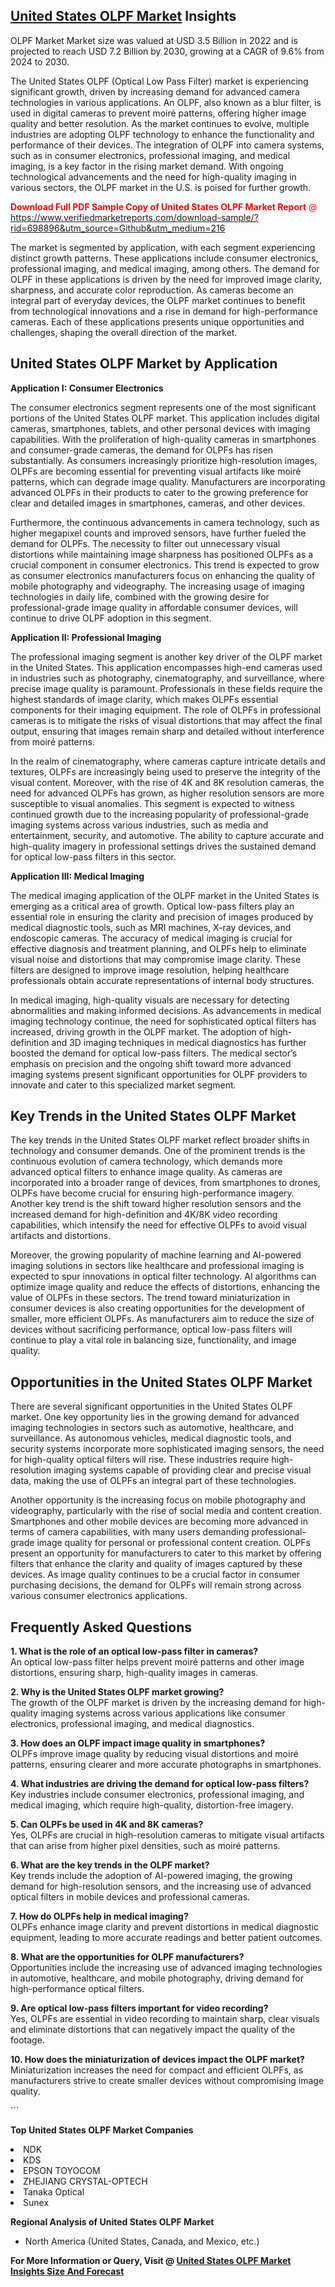 <h2><a href="https://www.verifiedmarketreports.com/download-sample/?rid=698896&amp;utm_source=Github&amp;utm_medium=216" target="_blank">United States OLPF Market</a> Insights</h2><p>OLPF Market Market size was valued at USD 3.5 Billion in 2022 and is projected to reach USD 7.2 Billion by 2030, growing at a CAGR of 9.6% from 2024 to 2030.</p><p><p>The United States OLPF (Optical Low Pass Filter) market is experiencing significant growth, driven by increasing demand for advanced camera technologies in various applications. An OLPF, also known as a blur filter, is used in digital cameras to prevent moiré patterns, offering higher image quality and better resolution. As the market continues to evolve, multiple industries are adopting OLPF technology to enhance the functionality and performance of their devices. The integration of OLPF into camera systems, such as in consumer electronics, professional imaging, and medical imaging, is a key factor in the rising market demand. With ongoing technological advancements and the need for high-quality imaging in various sectors, the OLPF market in the U.S. is poised for further growth. <p><span class=""><span style="color: #ff0000;"><strong>Download Full PDF Sample Copy of United States OLPF Market Report</strong> @ </span><a href="https://www.verifiedmarketreports.com/download-sample/?rid=698896&amp;utm_source=Github&amp;utm_medium=216" target="_blank">https://www.verifiedmarketreports.com/download-sample/?rid=698896&amp;utm_source=Github&amp;utm_medium=216</a></span></p>The market is segmented by application, with each segment experiencing distinct growth patterns. These applications include consumer electronics, professional imaging, and medical imaging, among others. The demand for OLPF in these applications is driven by the need for improved image clarity, sharpness, and accurate color reproduction. As cameras become an integral part of everyday devices, the OLPF market continues to benefit from technological innovations and a rise in demand for high-performance cameras. Each of these applications presents unique opportunities and challenges, shaping the overall direction of the market.<h2>United States OLPF Market by Application</h2><p><strong>Application I: Consumer Electronics</strong></p><p>The consumer electronics segment represents one of the most significant portions of the United States OLPF market. This application includes digital cameras, smartphones, tablets, and other personal devices with imaging capabilities. With the proliferation of high-quality cameras in smartphones and consumer-grade cameras, the demand for OLPFs has risen substantially. As consumers increasingly prioritize high-resolution images, OLPFs are becoming essential for preventing visual artifacts like moiré patterns, which can degrade image quality. Manufacturers are incorporating advanced OLPFs in their products to cater to the growing preference for clear and detailed images in smartphones, cameras, and other devices.</p><p>Furthermore, the continuous advancements in camera technology, such as higher megapixel counts and improved sensors, have further fueled the demand for OLPFs. The necessity to filter out unnecessary visual distortions while maintaining image sharpness has positioned OLPFs as a crucial component in consumer electronics. This trend is expected to grow as consumer electronics manufacturers focus on enhancing the quality of mobile photography and videography. The increasing usage of imaging technologies in daily life, combined with the growing desire for professional-grade image quality in affordable consumer devices, will continue to drive OLPF adoption in this segment.</p><p><strong>Application II: Professional Imaging</strong></p><p>The professional imaging segment is another key driver of the OLPF market in the United States. This application encompasses high-end cameras used in industries such as photography, cinematography, and surveillance, where precise image quality is paramount. Professionals in these fields require the highest standards of image clarity, which makes OLPFs essential components for their imaging equipment. The role of OLPFs in professional cameras is to mitigate the risks of visual distortions that may affect the final output, ensuring that images remain sharp and detailed without interference from moiré patterns.</p><p>In the realm of cinematography, where cameras capture intricate details and textures, OLPFs are increasingly being used to preserve the integrity of the visual content. Moreover, with the rise of 4K and 8K resolution cameras, the need for advanced OLPFs has grown, as higher resolution sensors are more susceptible to visual anomalies. This segment is expected to witness continued growth due to the increasing popularity of professional-grade imaging systems across various industries, such as media and entertainment, security, and automotive. The ability to capture accurate and high-quality imagery in professional settings drives the sustained demand for optical low-pass filters in this sector.</p><p><strong>Application III: Medical Imaging</strong></p><p>The medical imaging application of the OLPF market in the United States is emerging as a critical area of growth. Optical low-pass filters play an essential role in ensuring the clarity and precision of images produced by medical diagnostic tools, such as MRI machines, X-ray devices, and endoscopic cameras. The accuracy of medical imaging is crucial for effective diagnosis and treatment planning, and OLPFs help to eliminate visual noise and distortions that may compromise image clarity. These filters are designed to improve image resolution, helping healthcare professionals obtain accurate representations of internal body structures.</p><p>In medical imaging, high-quality visuals are necessary for detecting abnormalities and making informed decisions. As advancements in medical imaging technology continue, the need for sophisticated optical filters has increased, driving growth in the OLPF market. The adoption of high-definition and 3D imaging techniques in medical diagnostics has further boosted the demand for optical low-pass filters. The medical sector’s emphasis on precision and the ongoing shift toward more advanced imaging systems present significant opportunities for OLPF providers to innovate and cater to this specialized market segment.</p><h2>Key Trends in the United States OLPF Market</h2><p>The key trends in the United States OLPF market reflect broader shifts in technology and consumer demands. One of the prominent trends is the continuous evolution of camera technology, which demands more advanced optical filters to enhance image quality. As cameras are incorporated into a broader range of devices, from smartphones to drones, OLPFs have become crucial for ensuring high-performance imagery. Another key trend is the shift toward higher resolution sensors and the increased demand for high-definition and 4K/8K video recording capabilities, which intensify the need for effective OLPFs to avoid visual artifacts and distortions.</p><p>Moreover, the growing popularity of machine learning and AI-powered imaging solutions in sectors like healthcare and professional imaging is expected to spur innovations in optical filter technology. AI algorithms can optimize image quality and reduce the effects of distortions, enhancing the value of OLPFs in these sectors. The trend toward miniaturization in consumer devices is also creating opportunities for the development of smaller, more efficient OLPFs. As manufacturers aim to reduce the size of devices without sacrificing performance, optical low-pass filters will continue to play a vital role in balancing size, functionality, and image quality.</p><h2>Opportunities in the United States OLPF Market</h2><p>There are several significant opportunities in the United States OLPF market. One key opportunity lies in the growing demand for advanced imaging technologies in sectors such as automotive, healthcare, and surveillance. As autonomous vehicles, medical diagnostic tools, and security systems incorporate more sophisticated imaging sensors, the need for high-quality optical filters will rise. These industries require high-resolution imaging systems capable of providing clear and precise visual data, making the use of OLPFs an integral part of these technologies.</p><p>Another opportunity is the increasing focus on mobile photography and videography, particularly with the rise of social media and content creation. Smartphones and other mobile devices are becoming more advanced in terms of camera capabilities, with many users demanding professional-grade image quality for personal or professional content creation. OLPFs present an opportunity for manufacturers to cater to this market by offering filters that enhance the clarity and quality of images captured by these devices. As image quality continues to be a crucial factor in consumer purchasing decisions, the demand for OLPFs will remain strong across various consumer electronics applications.</p><h2>Frequently Asked Questions</h2><p><strong>1. What is the role of an optical low-pass filter in cameras?</strong><br> An optical low-pass filter helps prevent moiré patterns and other image distortions, ensuring sharp, high-quality images in cameras.</p><p><strong>2. Why is the United States OLPF market growing?</strong><br> The growth of the OLPF market is driven by the increasing demand for high-quality imaging systems across various applications like consumer electronics, professional imaging, and medical diagnostics.</p><p><strong>3. How does an OLPF impact image quality in smartphones?</strong><br> OLPFs improve image quality by reducing visual distortions and moiré patterns, ensuring clearer and more accurate photographs in smartphones.</p><p><strong>4. What industries are driving the demand for optical low-pass filters?</strong><br> Key industries include consumer electronics, professional imaging, and medical imaging, which require high-quality, distortion-free imagery.</p><p><strong>5. Can OLPFs be used in 4K and 8K cameras?</strong><br> Yes, OLPFs are crucial in high-resolution cameras to mitigate visual artifacts that can arise from higher pixel densities, such as moiré patterns.</p><p><strong>6. What are the key trends in the OLPF market?</strong><br> Key trends include the adoption of AI-powered imaging, the growing demand for high-resolution sensors, and the increasing use of advanced optical filters in mobile devices and professional cameras.</p><p><strong>7. How do OLPFs help in medical imaging?</strong><br> OLPFs enhance image clarity and prevent distortions in medical diagnostic equipment, leading to more accurate readings and better patient outcomes.</p><p><strong>8. What are the opportunities for OLPF manufacturers?</strong><br> Opportunities include the increasing use of advanced imaging technologies in automotive, healthcare, and mobile photography, driving demand for high-performance optical filters.</p><p><strong>9. Are optical low-pass filters important for video recording?</strong><br> Yes, OLPFs are essential in video recording to maintain sharp, clear visuals and eliminate distortions that can negatively impact the quality of the footage.</p><p><strong>10. How does the miniaturization of devices impact the OLPF market?</strong><br> Miniaturization increases the need for compact and efficient OLPFs, as manufacturers strive to create smaller devices without compromising image quality.</p>```</p><p><strong>Top United States OLPF Market Companies</strong></p><div data-test-id=""><p><li>NDK</li><li> KDS</li><li> EPSON TOYOCOM</li><li> ZHEJIANG CRYSTAL-OPTECH</li><li> Tanaka Optical</li><li> Sunex</li></p><div><strong>Regional Analysis of&nbsp;United States OLPF Market</strong></div><ul><li dir="ltr"><p dir="ltr">North America&nbsp;(United States, Canada, and Mexico, etc.)</p></li></ul><p><strong>For More Information or Query, Visit @&nbsp;</strong><strong><a href="https://www.verifiedmarketreports.com/product/olpf-market/?utm_source=Github&amp;utm_medium=216" target="_blank">United States OLPF Market Insights Size And Forecast</a></strong></p></div>
